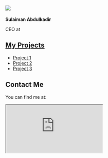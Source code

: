 <!DOCTYPE html>
<html lang="en">
 <meta charset="UTF-8">
 <h1><img src="![IMG_20250723_115449](https://github.com/user-attachments/assets/d3839b18-d344-4fae-b14d-b1fb649f1d4f)"></h1>
  <p><strong>Sulaiman Abdulkadir</strong></p>
  <p>CEO at<a href="https://babatechs.portfoliobox.net/>Baba-Techs'"</a></p>
    <h2>My Projects</h2>
<ul>
    <li><a href="link-to-project-1">Project 1</a></li>
    <li><a href="link-to-project-2">Project 2</a></li>
    <li><a href="link-to-project-3">Project 3</a></li>
</ul>

<h2>Contact Me</h2>
<p>You can find me at:</p>
<div>
    <iframe class="map" src="https://www.google.com/maps/embed?pb=!1m18!1m12!1m3!1d3151.835434509579!2d144.9537353153166!3d-37.81627997975164!2m3!1f0!2f0!3f0!3m2!1i1024!2i768!4f13.1!3m3!1m2!1s0x6ad642af0f11e9f3%3A0x5045675218ce6e0!2sYour%20Location!5e0!3m2!1sen!2sus!4v1615461200000!5m2!1sen!2sus" allowfullscreen="" loading="lazy"></iframe>
</div>    
  
  
  
  
